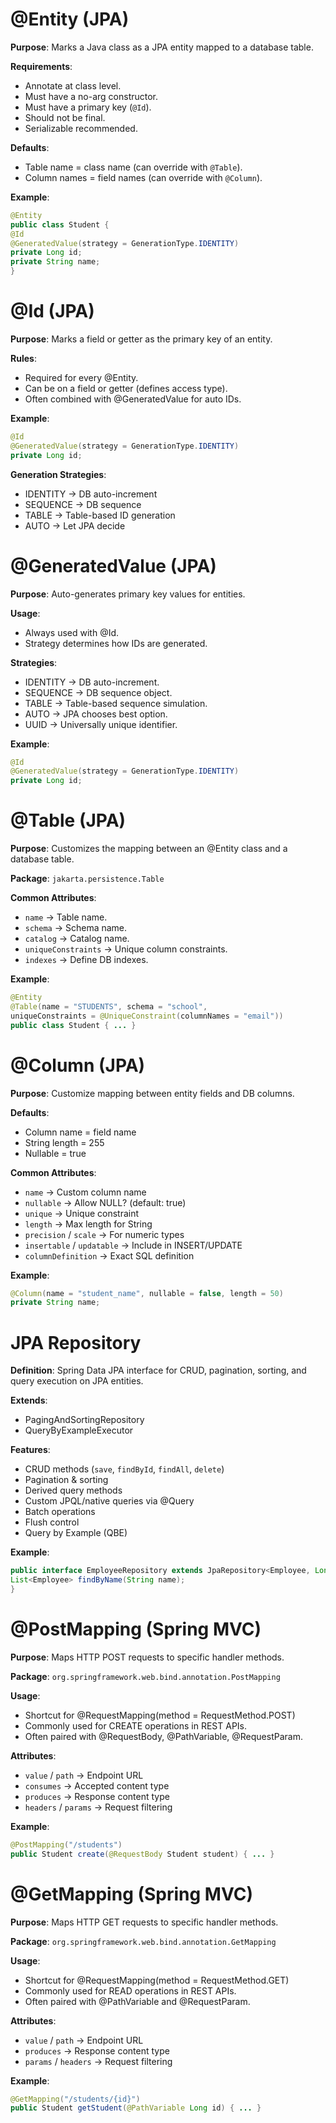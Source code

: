 # @Entity (JPA)

**Purpose**: Marks a Java class as a JPA entity mapped to a database table.

**Requirements**:
- Annotate at class level.
- Must have a no-arg constructor.
- Must have a primary key (`@Id`).
- Should not be final.
- Serializable recommended.

**Defaults**:
- Table name = class name (can override with `@Table`).
- Column names = field names (can override with `@Column`).


**Example**:
```java
@Entity
public class Student {
@Id
@GeneratedValue(strategy = GenerationType.IDENTITY)
private Long id;
private String name;
}
```

# @Id (JPA)

**Purpose**: Marks a field or getter as the primary key of an entity.

**Rules**:
- Required for every @Entity.
- Can be on a field or getter (defines access type).
- Often combined with @GeneratedValue for auto IDs.

**Example**:
```java
@Id
@GeneratedValue(strategy = GenerationType.IDENTITY)
private Long id;
```

**Generation Strategies**:
- IDENTITY → DB auto-increment
- SEQUENCE → DB sequence
- TABLE → Table-based ID generation
- AUTO → Let JPA decide


# @GeneratedValue (JPA)

**Purpose**: Auto-generates primary key values for entities.

**Usage**:
- Always used with @Id.
- Strategy determines how IDs are generated.

**Strategies**:
- IDENTITY → DB auto-increment.
- SEQUENCE → DB sequence object.
- TABLE → Table-based sequence simulation.
- AUTO → JPA chooses best option.
- UUID → Universally unique identifier.

**Example**:
```java
@Id
@GeneratedValue(strategy = GenerationType.IDENTITY)
private Long id;
```

# @Table (JPA)

**Purpose**: Customizes the mapping between an @Entity class and a database table.

**Package**: `jakarta.persistence.Table`

**Common Attributes**:
- `name` → Table name.
- `schema` → Schema name.
- `catalog` → Catalog name.
- `uniqueConstraints` → Unique column constraints.
- `indexes` → Define DB indexes.

**Example**:
```java
@Entity
@Table(name = "STUDENTS", schema = "school",
uniqueConstraints = @UniqueConstraint(columnNames = "email"))
public class Student { ... }
```

# @Column (JPA)

**Purpose**: Customize mapping between entity fields and DB columns.

**Defaults**:
- Column name = field name
- String length = 255
- Nullable = true

**Common Attributes**:
- `name` → Custom column name
- `nullable` → Allow NULL? (default: true)
- `unique` → Unique constraint
- `length` → Max length for String
- `precision` / `scale` → For numeric types
- `insertable` / `updatable` → Include in INSERT/UPDATE
- `columnDefinition` → Exact SQL definition

**Example**:
```java
@Column(name = "student_name", nullable = false, length = 50)
private String name;
```

# JPA Repository

**Definition**: Spring Data JPA interface for CRUD, pagination, sorting, and query execution on JPA entities.

**Extends**:
- PagingAndSortingRepository
- QueryByExampleExecutor

**Features**:
- CRUD methods (`save`, `findById`, `findAll`, `delete`)
- Pagination & sorting
- Derived query methods
- Custom JPQL/native queries via @Query
- Batch operations
- Flush control
- Query by Example (QBE)

**Example**:
```java
public interface EmployeeRepository extends JpaRepository<Employee, Long> {
List<Employee> findByName(String name);
}
```

# @PostMapping (Spring MVC)

**Purpose**: Maps HTTP POST requests to specific handler methods.

**Package**: `org.springframework.web.bind.annotation.PostMapping`

**Usage**:
- Shortcut for @RequestMapping(method = RequestMethod.POST)
- Commonly used for CREATE operations in REST APIs.
- Often paired with @RequestBody, @PathVariable, @RequestParam.

**Attributes**:
- `value` / `path` → Endpoint URL
- `consumes` → Accepted content type
- `produces` → Response content type
- `headers` / `params` → Request filtering

**Example**:
```java
@PostMapping("/students")
public Student create(@RequestBody Student student) { ... }
```

# @GetMapping (Spring MVC)

**Purpose**: Maps HTTP GET requests to specific handler methods.

**Package**: `org.springframework.web.bind.annotation.GetMapping`

**Usage**:
- Shortcut for @RequestMapping(method = RequestMethod.GET)
- Commonly used for READ operations in REST APIs.
- Often paired with @PathVariable and @RequestParam.

**Attributes**:
- `value` / `path` → Endpoint URL
- `produces` → Response content type
- `params` / `headers` → Request filtering

**Example**:
```java
@GetMapping("/students/{id}")
public Student getStudent(@PathVariable Long id) { ... }
```